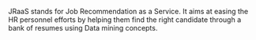 JRaaS stands for Job Recommendation as a Service. It aims at easing the HR personnel efforts by helping them find the right candidate through a bank of resumes using Data mining concepts.